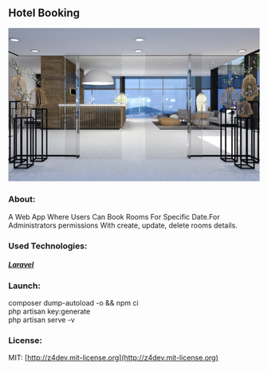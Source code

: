 ## Hotel Booking

![Booking Hotel](/storage/app/public/image/__hotel1.jpg)

### About:
A Web App Where Users Can Book Rooms For Specific Date.For Administrators permissions With create, update, delete rooms details.
<br/>

### Used Technologies:
##### [Laravel](https://laravel.com/docs/10.x/)

### Launch:
composer dump-autoload -o && npm ci
<br/>
php artisan key:generate
<br/>
php artisan serve -v


### License:
MIT: [http://z4dev.mit-license.org](http://z4dev.mit-license.org)
